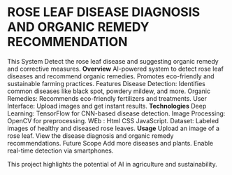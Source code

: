 # ROSE LEAF DISEASE DIAGNOSIS AND ORGANIC REMEDY RECOMMENDATION
 This System Detect the rose leaf disease and suggesting organic remedy and corrective measures.
**Overview** 
AI-powered system to detect rose leaf diseases and recommend organic remedies. Promotes eco-friendly and sustainable farming practices. Features Disease Detection: Identifies common diseases like black spot, powdery mildew, and more. Organic Remedies: Recommends eco-friendly fertilizers and treatments. User Interface: Upload images and get instant results. 
**Technologies**
Deep Learning: TensorFlow for CNN-based disease detection. Image Processing: OpenCV for preprocessing. WEb : Html CSS JavaScript. Dataset: Labeled images of healthy and diseased rose leaves.
**Usage**
Upload an image of a rose leaf. View the disease diagnosis and organic remedy recommendations. Future Scope Add more diseases and plants. Enable real-time detection via smartphones.

This project highlights the potential of AI in agriculture and sustainability.
